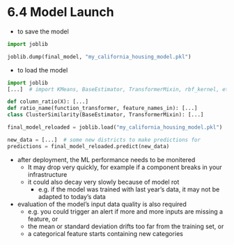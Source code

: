 # 6.4 Model Launch

- to save the model

```python
import joblib

joblib.dump(final_model, "my_california_housing_model.pkl")
```

- to load the model

```python
import joblib
[...]  # import KMeans, BaseEstimator, TransformerMixin, rbf_kernel, etc.

def column_ratio(X): [...]
def ratio_name(function_transformer, feature_names_in): [...]
class ClusterSimilarity(BaseEstimator, TransformerMixin): [...]

final_model_reloaded = joblib.load("my_california_housing_model.pkl")

new_data = [...]  # some new districts to make predictions for
predictions = final_model_reloaded.predict(new_data)
```

- after deployment, the ML performance needs to be monitered
  - It may drop very quickly, for example if a component breaks in your infrastructure
  - it could also decay very slowly because of model rot
    - e.g. if the model was trained with last year’s data, it may not be adapted to today’s data
- evaluation of the model’s input data quality is also required
  - e.g. you could trigger an alert if more and more inputs are missing a feature, or 
  - the mean or standard deviation drifts too far from the training set, or 
  - a categorical feature starts containing new categories
